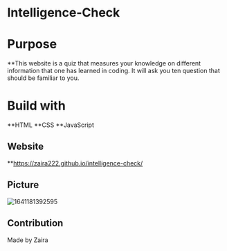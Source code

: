 # Intelligence-Check

# Purpose
**This website is a quiz that measures your knowledge on different information
that one has learned in coding. It will ask you ten question that should be familiar to
you.

# Build with 
 **HTML
 **CSS
 **JavaScript


## Website
**https://zaira222.github.io/intelligence-check/

## Picture 
![1641181392595](https://user-images.githubusercontent.com/94399039/147898535-97757ff3-6c86-4d95-9f0e-463a7dbcafb3.png)



## Contribution
Made by Zaira
